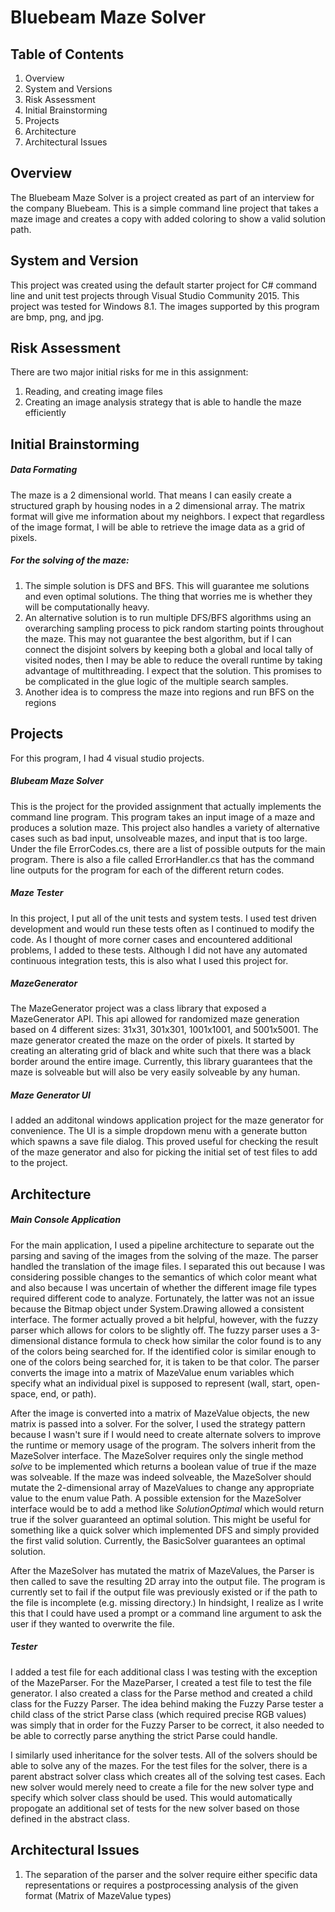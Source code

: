 # Bluebeam Maze Solver
## Table of Contents
1. Overview
2. System and Versions
3. Risk Assessment
4. Initial Brainstorming
5. Projects
5. Architecture
6. Architectural Issues

## Overview
The Bluebeam Maze Solver is a project created as part of an interview for the company Bluebeam.  This is a simple command line project that takes a maze image and creates a copy with added coloring to show a valid solution path. 

## System and Version
This project was created using the default starter project for C# command line and unit test projects through Visual Studio Community 2015.  This project was tested for Windows 8.1. 
The images supported by this program are bmp, png, and jpg.

## Risk Assessment
There are two major initial risks for me in this assignment:
1. Reading, and creating image files
2. Creating an image analysis strategy that is able to handle the maze efficiently

## Initial Brainstorming
##### Data Formating
The maze is a 2 dimensional world.  That means I can easily create a structured graph by housing nodes in a 2 dimensional array.  The matrix format will give me information about my neighbors.  I expect that regardless of the image format, I will be able to retrieve the image data as a grid of pixels.

##### For the solving of the maze:
1. The simple solution is DFS and BFS.  This will guarantee me solutions and even optimal solutions.  The thing that worries me is whether they will be computationally heavy. 
2. An alternative solution is to run multiple DFS/BFS algorithms using an overarching sampling process to pick random starting points throughout the maze.  This may not guarantee the best algorithm, but if I can connect the disjoint solvers by keeping both a global and local tally of visited nodes, then I may be able to reduce the overall runtime by taking advantage of multithreading. I expect that the solution.  This promises to be complicated in the glue logic of the multiple search samples. 
3. Another idea is to compress the maze into regions and run BFS on the regions

## Projects
For this program, I had 4 visual studio projects.
##### Blubeam Maze Solver
This is the project for the provided assignment that actually implements the command line program.  This program takes an input image of a maze and produces a solution maze.  This project also handles a variety of alternative cases such as bad input, unsolveable mazes, and input that is too large.  Under the file ErrorCodes.cs, there are a list of possible outputs for the main program.  There is also a file called ErrorHandler.cs that has the command line outputs for the program for each of the different return codes.

##### Maze Tester
In this project, I put all of the unit tests and system tests.  I used test driven development and would run these tests often as I continued to modify the code.  As I thought of more corner cases and encountered additional problems, I added to these tests.  Although I did not have any automated continuous integration tests, this is also what I used this project for.

##### MazeGenerator
The MazeGenerator project was a class library that exposed a MazeGenerator API.  This api allowed for randomized maze generation based on 4 different sizes: 31x31, 301x301, 1001x1001, and 5001x5001.  The maze generator created the maze on the order of pixels. It started by creating an alterating grid of black and white such that there was a black border around the entire image. Currently, this library guarantees that the maze is solveable but will also be very easily solveable by any human.

##### Maze Generator UI
I added an additonal windows application project for the maze generator for convenience.  The UI is a simple dropdown menu with a generate button which spawns a save file dialog.  This proved useful for checking the result of the maze generator and also for picking the initial set of test files to add to the project.

## Architecture
##### Main Console Application
For the main application, I used a pipeline architecture to separate out the parsing and saving of the images from the solving of the maze.  The parser handled the translation of the image files.  I separated this out because I was considering possible changes to the semantics of which color meant what and also because I was uncertain of whether the different image file types required different code to analyze.  Fortunately, the latter was not an issue because the Bitmap object under System.Drawing allowed a consistent interface.  The former actually proved a bit helpful, however, with the fuzzy parser which allows for colors to be slightly off.  The fuzzy parser uses a 3-dimensional distance formula to check how similar the color found is to any of the colors being searched for.  If the identified color is similar enough to one of the colors being searched for, it is taken to be that color.  The parser converts the image into a matrix of MazeValue enum variables which specify what an individual pixel is supposed to represent (wall, start, open-space, end, or path). 

After the image is converted into a matrix of MazeValue objects, the new matrix is passed into a solver.  For the solver, I used the strategy pattern because I wasn't sure if I would need to create alternate solvers to improve the runtime or memory usage of the program.  The solvers inherit from the MazeSolver interface.  The MazeSolver requires only the single method *solve* to be implemented which returns a boolean value of true if the maze was solveable.  If the maze was indeed solveable, the MazeSolver should mutate the 2-dimensional array of MazeValues to change any appropriate value to the enum value Path.  A possible extension for the MazeSolver interface would be to add a method like *SolutionOptimal* which would return true if the solver guaranteed an optimal solution.  This might be useful for something like a quick solver which implemented DFS and simply provided the first valid solution.  Currently, the BasicSolver guarantees an optimal solution.

After the MazeSolver has mutated the matrix of MazeValues, the Parser is then called to save the resulting 2D array into the output file.  The program is currently set to fail if the output file was previously existed or if the path to the file is incomplete (e.g. missing directory.)  In hindsight, I realize as I write this that I could have used a prompt or a command line argument to ask the user if they wanted to overwrite the file.

##### Tester
I added a test file for each additional class I was testing with the exception of the MazeParser.  For the MazeParser, I created a test file to test the file generator.  I also created a class for the Parse method and created a child class for the Fuzzy Parser.  The idea behind making the Fuzzy Parse tester a child class of the strict Parse class (which required precise RGB values) was simply that in order for the Fuzzy Parser to be correct, it also needed to be able to correctly parse anything the strict Parse could handle.  

I similarly used inheritance for the solver tests.  All of the solvers should be able to solve any of the mazes.  For the test files for the solver, there is a parent abstract solver class which creates all of the solving test cases.  Each new solver would merely need to create a file for the new solver type and specify which solver class should be used. This would automatically propogate an additional set of tests for the new solver based on those defined in the abstract class.


## Architectural Issues
1. The separation of the parser and the solver require either specific data representations or requires a postprocessing analysis of the given format (Matrix of MazeValue types)


